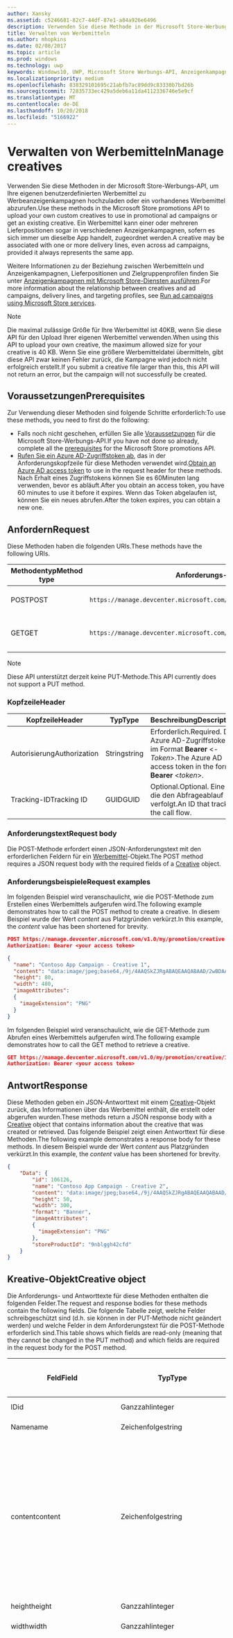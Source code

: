```yaml
---
author: Xansky
ms.assetid: c5246681-82c7-44df-87e1-a84a926e6496
description: Verwenden Sie diese Methode in der Microsoft Store-Werbungs-API, um Werbemittel für Werbeanzeigenkampagnen zu verwalten.
title: Verwalten von Werbemitteln
ms.author: mhopkins
ms.date: 02/08/2017
ms.topic: article
ms.prod: windows
ms.technology: uwp
keywords: Windows10, UWP, Microsoft Store Werbungs-API, Anzeigenkampagnen
ms.localizationpriority: medium
ms.openlocfilehash: 838329101695c21abfb7ac89dd9c83330b7bd26b
ms.sourcegitcommit: 72835733ec429a5deb6a11da4112336746e5e9cf
ms.translationtype: MT
ms.contentlocale: de-DE
ms.lasthandoff: 10/20/2018
ms.locfileid: "5166922"
---
```

# <a name="manage-creatives"></a><span data-ttu-id="04436-104">Verwalten von Werbemitteln</span><span class="sxs-lookup"><span data-stu-id="04436-104">Manage creatives</span></span>

<span data-ttu-id="04436-105">Verwenden Sie diese Methoden in der Microsoft Store-Werbungs-API, um Ihre eigenen benutzerdefinierten Werbemittel zu Werbeanzeigenkampagnen hochzuladen oder ein vorhandenes Werbemittel abzurufen.</span><span class="sxs-lookup"><span data-stu-id="04436-105">Use these methods in the Microsoft Store promotions API to upload your own custom creatives to use in promotional ad campaigns or get an existing creative.</span></span> <span data-ttu-id="04436-106">Ein Werbemittel kann einer oder mehreren Lieferpositionen sogar in verschiedenen Anzeigenkampagnen, sofern es sich immer um dieselbe App handelt, zugeordnet werden.</span><span class="sxs-lookup"><span data-stu-id="04436-106">A creative may be associated with one or more delivery lines, even across ad campaigns, provided it always represents the same app.</span></span>

<span data-ttu-id="04436-107">Weitere Informationen zu der Beziehung zwischen Werbemitteln und Anzeigenkampagnen, Lieferpositionen und Zielgruppenprofilen finden Sie unter [Anzeigenkampagnen mit Microsoft Store-Diensten ausführen](run-ad-campaigns-using-windows-store-services.md#call-the-windows-store-promotions-api).</span><span class="sxs-lookup"><span data-stu-id="04436-107">For more information about the relationship between creatives and ad campaigns, delivery lines, and targeting profiles, see [Run ad campaigns using Microsoft Store services](run-ad-campaigns-using-windows-store-services.md#call-the-windows-store-promotions-api).</span></span>

> [!NOTE]
> <span data-ttu-id="04436-108">Die maximal zulässige Größe für Ihre Werbemittel ist 40KB, wenn Sie diese API für den Upload Ihrer eigenen Werbemittel verwenden.</span><span class="sxs-lookup"><span data-stu-id="04436-108">When using this API to upload your own creative, the maximum allowed size for your creative is 40 KB.</span></span> <span data-ttu-id="04436-109">Wenn Sie eine größere Werbemitteldatei übermitteln, gibt diese API zwar keinen Fehler zurück, die Kampagne wird jedoch nicht erfolgreich erstellt.</span><span class="sxs-lookup"><span data-stu-id="04436-109">If you submit a creative file larger than this, this API will not return an error, but the campaign will not successfully be created.</span></span>

## <a name="prerequisites"></a><span data-ttu-id="04436-110">Voraussetzungen</span><span class="sxs-lookup"><span data-stu-id="04436-110">Prerequisites</span></span>

<span data-ttu-id="04436-111">Zur Verwendung dieser Methoden sind folgende Schritte erforderlich:</span><span class="sxs-lookup"><span data-stu-id="04436-111">To use these methods, you need to first do the following:</span></span>

* <span data-ttu-id="04436-112">Falls noch nicht geschehen, erfüllen Sie alle [Voraussetzungen](run-ad-campaigns-using-windows-store-services.md#prerequisites) für die Microsoft Store-Werbungs-API.</span><span class="sxs-lookup"><span data-stu-id="04436-112">If you have not done so already, complete all the [prerequisites](run-ad-campaigns-using-windows-store-services.md#prerequisites) for the Microsoft Store promotions API.</span></span>
* <span data-ttu-id="04436-113">[Rufen Sie ein Azure AD-Zugriffstoken ab](run-ad-campaigns-using-windows-store-services.md#obtain-an-azure-ad-access-token), das in der Anforderungskopfzeile für diese Methoden verwendet wird.</span><span class="sxs-lookup"><span data-stu-id="04436-113">[Obtain an Azure AD access token](run-ad-campaigns-using-windows-store-services.md#obtain-an-azure-ad-access-token) to use in the request header for these methods.</span></span> <span data-ttu-id="04436-114">Nach Erhalt eines Zugriffstokens können Sie es 60Minuten lang verwenden, bevor es abläuft.</span><span class="sxs-lookup"><span data-stu-id="04436-114">After you obtain an access token, you have 60 minutes to use it before it expires.</span></span> <span data-ttu-id="04436-115">Wenn das Token abgelaufen ist, können Sie ein neues abrufen.</span><span class="sxs-lookup"><span data-stu-id="04436-115">After the token expires, you can obtain a new one.</span></span>


## <a name="request"></a><span data-ttu-id="04436-116">Anfordern</span><span class="sxs-lookup"><span data-stu-id="04436-116">Request</span></span>

<span data-ttu-id="04436-117">Diese Methoden haben die folgenden URIs.</span><span class="sxs-lookup"><span data-stu-id="04436-117">These methods have the following URIs.</span></span>

| <span data-ttu-id="04436-118">Methodentyp</span><span class="sxs-lookup"><span data-stu-id="04436-118">Method type</span></span> | <span data-ttu-id="04436-119">Anforderungs-URI</span><span class="sxs-lookup"><span data-stu-id="04436-119">Request URI</span></span>     |  <span data-ttu-id="04436-120">Beschreibung</span><span class="sxs-lookup"><span data-stu-id="04436-120">Description</span></span>  |
|--------|-----------------------------|---------------|
| <span data-ttu-id="04436-121">POST</span><span class="sxs-lookup"><span data-stu-id="04436-121">POST</span></span>   | ```https://manage.devcenter.microsoft.com/v1.0/my/promotion/creative``` |  <span data-ttu-id="04436-122">Erstellt ein neues Werbemittel.</span><span class="sxs-lookup"><span data-stu-id="04436-122">Creates a new creative.</span></span>  |
| <span data-ttu-id="04436-123">GET</span><span class="sxs-lookup"><span data-stu-id="04436-123">GET</span></span>    | ```https://manage.devcenter.microsoft.com/v1.0/my/promotion/creative/{creativeId}``` |  <span data-ttu-id="04436-124">Ruft das durch *CreativeId* angegebene Werbemittel ab.</span><span class="sxs-lookup"><span data-stu-id="04436-124">Gets the creative specified by *creativeId*.</span></span>  |

> [!NOTE]
> <span data-ttu-id="04436-125">Diese API unterstützt derzeit keine PUT-Methode.</span><span class="sxs-lookup"><span data-stu-id="04436-125">This API currently does not support a PUT method.</span></span>


### <a name="header"></a><span data-ttu-id="04436-126">Kopfzeile</span><span class="sxs-lookup"><span data-stu-id="04436-126">Header</span></span>

| <span data-ttu-id="04436-127">Kopfzeile</span><span class="sxs-lookup"><span data-stu-id="04436-127">Header</span></span>        | <span data-ttu-id="04436-128">Typ</span><span class="sxs-lookup"><span data-stu-id="04436-128">Type</span></span>   | <span data-ttu-id="04436-129">Beschreibung</span><span class="sxs-lookup"><span data-stu-id="04436-129">Description</span></span>         |
|---------------|--------|---------------------|
| <span data-ttu-id="04436-130">Autorisierung</span><span class="sxs-lookup"><span data-stu-id="04436-130">Authorization</span></span> | <span data-ttu-id="04436-131">String</span><span class="sxs-lookup"><span data-stu-id="04436-131">string</span></span> | <span data-ttu-id="04436-132">Erforderlich.</span><span class="sxs-lookup"><span data-stu-id="04436-132">Required.</span></span> <span data-ttu-id="04436-133">Das Azure AD-Zugriffstoken im Format **Bearer** &lt;*-Token*&gt;.</span><span class="sxs-lookup"><span data-stu-id="04436-133">The Azure AD access token in the form **Bearer** &lt;*token*&gt;.</span></span> |
| <span data-ttu-id="04436-134">Tracking-ID</span><span class="sxs-lookup"><span data-stu-id="04436-134">Tracking ID</span></span>   | <span data-ttu-id="04436-135">GUID</span><span class="sxs-lookup"><span data-stu-id="04436-135">GUID</span></span>   | <span data-ttu-id="04436-136">Optional.</span><span class="sxs-lookup"><span data-stu-id="04436-136">Optional.</span></span> <span data-ttu-id="04436-137">Eine ID, die den Abfrageablauf verfolgt.</span><span class="sxs-lookup"><span data-stu-id="04436-137">An ID that tracks the call flow.</span></span>                                  |


### <a name="request-body"></a><span data-ttu-id="04436-138">Anforderungstext</span><span class="sxs-lookup"><span data-stu-id="04436-138">Request body</span></span>

<span data-ttu-id="04436-139">Die POST-Methode erfordert einen JSON-Anforderungstext mit den erforderlichen Feldern für ein [Werbemittel](#creative)-Objekt.</span><span class="sxs-lookup"><span data-stu-id="04436-139">The POST method requires a JSON request body with the required fields of a [Creative](#creative) object.</span></span>


### <a name="request-examples"></a><span data-ttu-id="04436-140">Anforderungsbeispiele</span><span class="sxs-lookup"><span data-stu-id="04436-140">Request examples</span></span>

<span data-ttu-id="04436-141">Im folgenden Beispiel wird veranschaulicht, wie die POST-Methode zum Erstellen eines Werbemittels aufgerufen wird.</span><span class="sxs-lookup"><span data-stu-id="04436-141">The following example demonstrates how to call the POST method to create a creative.</span></span> <span data-ttu-id="04436-142">In diesem Beispiel wurde der Wert *content* aus Platzgründen verkürzt.</span><span class="sxs-lookup"><span data-stu-id="04436-142">In this example, the *content* value has been shortened for brevity.</span></span>

```json
POST https://manage.devcenter.microsoft.com/v1.0/my/promotion/creative HTTP/1.1
Authorization: Bearer <your access token>

{
  "name": "Contoso App Campaign - Creative 1",
  "content": "data:image/jpeg;base64,/9j/4AAQSkZJRgABAQEAAQABAAD/2wBDAAgGB...other base64 data shortened for brevity...",
  "height": 80,
  "width": 480,
  "imageAttributes":
  {
    "imageExtension": "PNG"
  }
}
```

<span data-ttu-id="04436-143">Im folgenden Beispiel wird veranschaulicht, wie die GET-Methode zum Abrufen eines Werbemittels aufgerufen wird.</span><span class="sxs-lookup"><span data-stu-id="04436-143">The following example demonstrates how to call the GET method to retrieve a creative.</span></span>

```json
GET https://manage.devcenter.microsoft.com/v1.0/my/promotion/creative/106851  HTTP/1.1
Authorization: Bearer <your access token>
```


## <a name="response"></a><span data-ttu-id="04436-144">Antwort</span><span class="sxs-lookup"><span data-stu-id="04436-144">Response</span></span>

<span data-ttu-id="04436-145">Diese Methoden geben ein JSON-Antworttext mit einem [Creative](#creative)-Objekt zurück, das Informationen über das Werbemittel enthält, die erstellt oder abgerufen wurden.</span><span class="sxs-lookup"><span data-stu-id="04436-145">These methods return a JSON response body with a [Creative](#creative) object that contains information about the creative that was created or retrieved.</span></span> <span data-ttu-id="04436-146">Das folgende Beispiel zeigt einen Antworttext für diese Methoden.</span><span class="sxs-lookup"><span data-stu-id="04436-146">The following example demonstrates a response body for these methods.</span></span> <span data-ttu-id="04436-147">In diesem Beispiel wurde der Wert *content* aus Platzgründen verkürzt.</span><span class="sxs-lookup"><span data-stu-id="04436-147">In this example, the *content* value has been shortened for brevity.</span></span>

```json
{
    "Data": {
        "id": 106126,
        "name": "Contoso App Campaign - Creative 2",
        "content": "data:image/jpeg;base64,/9j/4AAQSkZJRgABAQEAAQABAAD/2wBDAAgGB...other base64 data shortened for brevity...",
        "height": 50,
        "width": 300,
        "format": "Banner",
        "imageAttributes":
        {
          "imageExtension": "PNG"
        },
        "storeProductId": "9nblggh42cfd"
    }
}
```


<span id="creative"/>

## <a name="creative-object"></a><span data-ttu-id="04436-148">Kreative-Objekt</span><span class="sxs-lookup"><span data-stu-id="04436-148">Creative object</span></span>

<span data-ttu-id="04436-149">Die Anforderungs- und Antworttexte für diese Methoden enthalten die folgenden Felder.</span><span class="sxs-lookup"><span data-stu-id="04436-149">The request and response bodies for these methods contain the following fields.</span></span> <span data-ttu-id="04436-150">Die folgende Tabelle zeigt, welche Felder schreibgeschützt sind (d.h. sie können in der PUT-Methode nicht geändert werden) und welche Felder in dem Anforderungstext für die POST-Methode erforderlich sind.</span><span class="sxs-lookup"><span data-stu-id="04436-150">This table shows which fields are read-only (meaning that they cannot be changed in the PUT method) and which fields are required in the request body for the POST method.</span></span>

| <span data-ttu-id="04436-151">Feld</span><span class="sxs-lookup"><span data-stu-id="04436-151">Field</span></span>        | <span data-ttu-id="04436-152">Typ</span><span class="sxs-lookup"><span data-stu-id="04436-152">Type</span></span>   |  <span data-ttu-id="04436-153">Beschreibung</span><span class="sxs-lookup"><span data-stu-id="04436-153">Description</span></span>      |  <span data-ttu-id="04436-154">Schreibgeschützt</span><span class="sxs-lookup"><span data-stu-id="04436-154">Read only</span></span>  | <span data-ttu-id="04436-155">Standard</span><span class="sxs-lookup"><span data-stu-id="04436-155">Default</span></span>  |  <span data-ttu-id="04436-156">Erforderlich für POST</span><span class="sxs-lookup"><span data-stu-id="04436-156">Required for POST</span></span> |  
|--------------|--------|---------------|------|-------------|------------|
|  <span data-ttu-id="04436-157">ID</span><span class="sxs-lookup"><span data-stu-id="04436-157">id</span></span>   |  <span data-ttu-id="04436-158">Ganzzahl</span><span class="sxs-lookup"><span data-stu-id="04436-158">integer</span></span>   |  <span data-ttu-id="04436-159">Die ID des Werbemittels.</span><span class="sxs-lookup"><span data-stu-id="04436-159">The ID of the creative.</span></span>     |   <span data-ttu-id="04436-160">Ja</span><span class="sxs-lookup"><span data-stu-id="04436-160">Yes</span></span>    |      |    <span data-ttu-id="04436-161">Nein</span><span class="sxs-lookup"><span data-stu-id="04436-161">No</span></span>   |       
|  <span data-ttu-id="04436-162">Name</span><span class="sxs-lookup"><span data-stu-id="04436-162">name</span></span>   |  <span data-ttu-id="04436-163">Zeichenfolge</span><span class="sxs-lookup"><span data-stu-id="04436-163">string</span></span>   |   <span data-ttu-id="04436-164">Name des Werbemittels.</span><span class="sxs-lookup"><span data-stu-id="04436-164">The name of the creative.</span></span>    |    <span data-ttu-id="04436-165">Nein</span><span class="sxs-lookup"><span data-stu-id="04436-165">No</span></span>   |      |  <span data-ttu-id="04436-166">Ja</span><span class="sxs-lookup"><span data-stu-id="04436-166">Yes</span></span>     |       
|  <span data-ttu-id="04436-167">content</span><span class="sxs-lookup"><span data-stu-id="04436-167">content</span></span>   |  <span data-ttu-id="04436-168">Zeichenfolge</span><span class="sxs-lookup"><span data-stu-id="04436-168">string</span></span>   |  <span data-ttu-id="04436-169">Der Inhalt des Werbemittel-Image im Base64-codierten Format.</span><span class="sxs-lookup"><span data-stu-id="04436-169">The content of the creative image, in Base64-encoded format.</span></span><br/><br/><span data-ttu-id="04436-170">**Hinweis:**&nbsp;&nbsp;Die maximal zulässige Größe der Werbemitteldatei beträgt 40KB.</span><span class="sxs-lookup"><span data-stu-id="04436-170">**Note**&nbsp;&nbsp;The maximum allowed size for your creative is 40 KB.</span></span> <span data-ttu-id="04436-171">Wenn Sie eine größere Werbemitteldatei übermitteln, gibt diese API zwar keinen Fehler zurück, die Kampagne wird jedoch nicht erfolgreich erstellt.</span><span class="sxs-lookup"><span data-stu-id="04436-171">If you submit a creative file larger than this, this API will not return an error, but the campaign will not successfully be created.</span></span>     |  <span data-ttu-id="04436-172">Nein</span><span class="sxs-lookup"><span data-stu-id="04436-172">No</span></span>     |      |   <span data-ttu-id="04436-173">Ja</span><span class="sxs-lookup"><span data-stu-id="04436-173">Yes</span></span>    |       
|  <span data-ttu-id="04436-174">height</span><span class="sxs-lookup"><span data-stu-id="04436-174">height</span></span>   |  <span data-ttu-id="04436-175">Ganzzahl</span><span class="sxs-lookup"><span data-stu-id="04436-175">integer</span></span>   |   <span data-ttu-id="04436-176">Die Höhe des Werbemittels.</span><span class="sxs-lookup"><span data-stu-id="04436-176">The height of the creative.</span></span>    |    <span data-ttu-id="04436-177">Nein</span><span class="sxs-lookup"><span data-stu-id="04436-177">No</span></span>    |      |   <span data-ttu-id="04436-178">Ja</span><span class="sxs-lookup"><span data-stu-id="04436-178">Yes</span></span>    |       
|  <span data-ttu-id="04436-179">width</span><span class="sxs-lookup"><span data-stu-id="04436-179">width</span></span>   |  <span data-ttu-id="04436-180">Ganzzahl</span><span class="sxs-lookup"><span data-stu-id="04436-180">integer</span></span>   |  <span data-ttu-id="04436-181">Die Breite des Werbemittels.</span><span class="sxs-lookup"><span data-stu-id="04436-181">The width of the creative.</span></span>     |  <span data-ttu-id="04436-182">Nein</span><span class="sxs-lookup"><span data-stu-id="04436-182">No</span></span>    |     |    <span data-ttu-id="04436-183">Ja</span><span class="sxs-lookup"><span data-stu-id="04436-183">Yes</span></span>   |       
|  <span data-ttu-id="04436-184">landingUrl</span><span class="sxs-lookup"><span data-stu-id="04436-184">landingUrl</span></span>   |  <span data-ttu-id="04436-185">Zeichenfolge</span><span class="sxs-lookup"><span data-stu-id="04436-185">string</span></span>   |  <span data-ttu-id="04436-186">Wenn Sie für die Messung von Installationsanalysen für Ihre App einen Kampagnenachverfolgungsdienst wie Kochava, AppsFlyer oder Tune verwenden, weisen Sie die Nachverfolgungs-URL in diesem Feld zu, wenn Sie die POST-Methode aufrufen (wenn angegeben; dieser Wert muss ein gültiger URI sein).</span><span class="sxs-lookup"><span data-stu-id="04436-186">If you are using a campaign tracking service such as Kochava, AppsFlyer or Tune to measure install analytics for your app, assign your tracking URL in this field when you call the POST method (if specified, this value must be a valid URI).</span></span> <span data-ttu-id="04436-187">Wenn Sie keinen Kampagnennachverfolgungsdienst verwenden, lassen Sie diesen Wert beim Aufruf der POST-Methode aus. (In diesem Fall wird diese URL automatisch erstellt.)</span><span class="sxs-lookup"><span data-stu-id="04436-187">If you are not using a campaign tracking service, omit this value when you call the POST method (in this case, this URL will be created automatically).</span></span>   |  <span data-ttu-id="04436-188">Nein</span><span class="sxs-lookup"><span data-stu-id="04436-188">No</span></span>    |     |   <span data-ttu-id="04436-189">Ja</span><span class="sxs-lookup"><span data-stu-id="04436-189">Yes</span></span>    |       
|  <span data-ttu-id="04436-190">format</span><span class="sxs-lookup"><span data-stu-id="04436-190">format</span></span>   |  <span data-ttu-id="04436-191">Zeichenfolge</span><span class="sxs-lookup"><span data-stu-id="04436-191">string</span></span>   |   <span data-ttu-id="04436-192">Das Anzeigenformat.</span><span class="sxs-lookup"><span data-stu-id="04436-192">The ad format.</span></span> <span data-ttu-id="04436-193">Zurzeit ist **Banner** der einzige Wert, der unterstützt wird.</span><span class="sxs-lookup"><span data-stu-id="04436-193">Currently, the only supported value is **Banner**.</span></span>    |   <span data-ttu-id="04436-194">Nein</span><span class="sxs-lookup"><span data-stu-id="04436-194">No</span></span>    |  <span data-ttu-id="04436-195">Banner</span><span class="sxs-lookup"><span data-stu-id="04436-195">Banner</span></span>   |  <span data-ttu-id="04436-196">Nein</span><span class="sxs-lookup"><span data-stu-id="04436-196">No</span></span>     |       
|  <span data-ttu-id="04436-197">imageAttributes</span><span class="sxs-lookup"><span data-stu-id="04436-197">imageAttributes</span></span>   | [<span data-ttu-id="04436-198">ImageAttributes</span><span class="sxs-lookup"><span data-stu-id="04436-198">ImageAttributes</span></span>](#image-attributes)    |   <span data-ttu-id="04436-199">Stellt Attribute für das Werbemittel bereit.</span><span class="sxs-lookup"><span data-stu-id="04436-199">Provides attributes for the creative.</span></span>     |   <span data-ttu-id="04436-200">Nein</span><span class="sxs-lookup"><span data-stu-id="04436-200">No</span></span>    |      |   <span data-ttu-id="04436-201">Ja</span><span class="sxs-lookup"><span data-stu-id="04436-201">Yes</span></span>    |       
|  <span data-ttu-id="04436-202">storeProductId</span><span class="sxs-lookup"><span data-stu-id="04436-202">storeProductId</span></span>   |  <span data-ttu-id="04436-203">String</span><span class="sxs-lookup"><span data-stu-id="04436-203">string</span></span>   |   <span data-ttu-id="04436-204">Die [Store-ID](in-app-purchases-and-trials.md#store-ids) der App, der diese Anzeigenkampagne zugeordnet ist.</span><span class="sxs-lookup"><span data-stu-id="04436-204">The [Store ID](in-app-purchases-and-trials.md#store-ids) for the app that this ad campaign is associated with.</span></span> <span data-ttu-id="04436-205">Ein Beispiel für eine Store-ID eines Produkts ist 9nblggh42cfd.</span><span class="sxs-lookup"><span data-stu-id="04436-205">An example Store ID for a product is 9nblggh42cfd.</span></span>    |   <span data-ttu-id="04436-206">Nein</span><span class="sxs-lookup"><span data-stu-id="04436-206">No</span></span>    |    |  <span data-ttu-id="04436-207">Nein</span><span class="sxs-lookup"><span data-stu-id="04436-207">No</span></span>     |   |  


<span id="image-attributes"/>

## <a name="imageattributes-object"></a><span data-ttu-id="04436-208">ImageAttributes-Objekt</span><span class="sxs-lookup"><span data-stu-id="04436-208">ImageAttributes object</span></span>

| <span data-ttu-id="04436-209">Feld</span><span class="sxs-lookup"><span data-stu-id="04436-209">Field</span></span>        | <span data-ttu-id="04436-210">Typ</span><span class="sxs-lookup"><span data-stu-id="04436-210">Type</span></span>   |  <span data-ttu-id="04436-211">Beschreibung</span><span class="sxs-lookup"><span data-stu-id="04436-211">Description</span></span>      |  <span data-ttu-id="04436-212">Schreibgeschützt</span><span class="sxs-lookup"><span data-stu-id="04436-212">Read-only</span></span>  | <span data-ttu-id="04436-213">Standardwert</span><span class="sxs-lookup"><span data-stu-id="04436-213">Default value</span></span>  | <span data-ttu-id="04436-214">Erforderlich für POST</span><span class="sxs-lookup"><span data-stu-id="04436-214">Required for POST</span></span> |  
|--------------|--------|---------------|------|-------------|------------|
|  <span data-ttu-id="04436-215">imageExtension</span><span class="sxs-lookup"><span data-stu-id="04436-215">imageExtension</span></span>   |   <span data-ttu-id="04436-216">Zeichenfolge</span><span class="sxs-lookup"><span data-stu-id="04436-216">string</span></span>  |   <span data-ttu-id="04436-217">Einer der folgenden Werte: **PNG** oder **JPG**.</span><span class="sxs-lookup"><span data-stu-id="04436-217">One of the following values: **PNG** or **JPG**.</span></span>    |    <span data-ttu-id="04436-218">Nein</span><span class="sxs-lookup"><span data-stu-id="04436-218">No</span></span>   |      |   <span data-ttu-id="04436-219">Ja</span><span class="sxs-lookup"><span data-stu-id="04436-219">Yes</span></span>    |       |


## <a name="related-topics"></a><span data-ttu-id="04436-220">Verwandte Themen</span><span class="sxs-lookup"><span data-stu-id="04436-220">Related topics</span></span>

* [<span data-ttu-id="04436-221">Ausführen von Anzeigenkampagnen mit Microsoft Store-Diensten</span><span class="sxs-lookup"><span data-stu-id="04436-221">Run ad campaigns using Microsoft Store Services</span></span>](run-ad-campaigns-using-windows-store-services.md)
* [<span data-ttu-id="04436-222">Verwalten von Anzeigenkampagnen</span><span class="sxs-lookup"><span data-stu-id="04436-222">Manage ad campaigns</span></span>](manage-ad-campaigns.md)
* [<span data-ttu-id="04436-223">Verwalten von Lieferpositionen für Anzeigenkampagnen</span><span class="sxs-lookup"><span data-stu-id="04436-223">Manage delivery lines for ad campaigns</span></span>](manage-delivery-lines-for-ad-campaigns.md)
* [<span data-ttu-id="04436-224">Verwalten von Zielgruppenprofilen für Anzeigenkampagnen</span><span class="sxs-lookup"><span data-stu-id="04436-224">Manage targeting profiles for ad campaigns</span></span>](manage-targeting-profiles-for-ad-campaigns.md)
* [<span data-ttu-id="04436-225">Abrufen der Leistungsdaten einer Anzeigenkampagne</span><span class="sxs-lookup"><span data-stu-id="04436-225">Get ad campaign performance data</span></span>](get-ad-campaign-performance-data.md)
